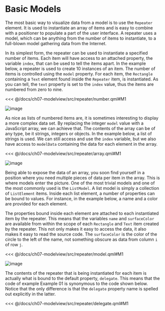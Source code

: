 # Basic Models

The most basic way to visualize data from a model is to use the `Repeater` element. It is used to instantiate an array of items and is easy to combine with a positioner to populate a part of the user interface. A repeater uses a model, which can be anything from the number of items to instantiate, to a full-blown model gathering data from the Internet.

In its simplest form, the repeater can be used to instantiate a specified number of items. Each item will have access to an attached property, the variable `index`, that can be used to tell the items apart. In the example below, a repeater is used to create 10 instances of an item. The number of items is controlled using the `model` property. For each item, the `Rectangle` containing a `Text` element found inside the `Repeater` item, is instantiated. As you can tell, the `text` property is set to the `index` value, thus the items are numbered from zero to nine.

<<< @/docs/ch07-modelview/src/repeater/number.qml#M1



![image](./assets/automatic/repeater-number.png)

As nice as lists of numbered items are, it is sometimes interesting to display a more complex data set. By replacing the integer `model` value with a JavaScript array, we can achieve that. The contents of the array can be of any type, be it strings, integers or objects. In the example below, a list of strings is used. We can still access and use the `index` variable, but we also have access to `modelData` containing the data for each element in the array.

<<< @/docs/ch07-modelview/src/repeater/array.qml#M1




![image](./assets/automatic/repeater-array.png)

Being able to expose the data of an array, you soon find yourself in a position where you need multiple pieces of data per item in the array. This is where models enter the picture. One of the most trivial models and one of the most commonly used is the `ListModel`. A list model is simply a collection of `ListElement` items. Inside each list element, a number of properties can be bound to values. For instance, in the example below, a name and a color are provided for each element.

The properties bound inside each element are attached to each instantiated item by the repeater. This means that the variables `name` and `surfaceColor` are available from within the scope of each `Rectangle` and `Text` item created by the repeater. This not only makes it easy to access the data, it also makes it easy to read the source code. The `surfaceColor` is the color of the circle to the left of the name, not something obscure as data from column `i` of row `j`.

<<< @/docs/ch07-modelview/src/repeater/model.qml#M1




![image](./assets/automatic/repeater-model.png)

The contents of the repeater that is being instantiated for each item is actually what is bound to the default property, `delegate`. This means that the code of example Example 01 is synonymous to the code shown below. Notice that the only difference is that the `delegate` property name is spelled out explicitly in the latter.

<<< @/docs/ch07-modelview/src/repeater/delegate.qml#M1


